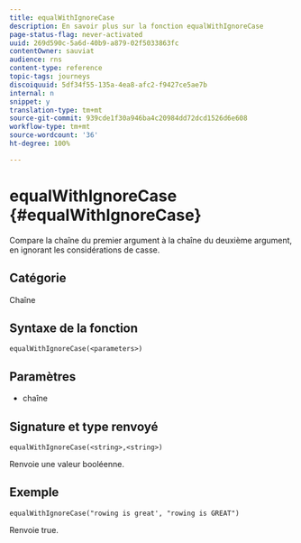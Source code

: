 ```yaml
---
title: equalWithIgnoreCase
description: En savoir plus sur la fonction equalWithIgnoreCase
page-status-flag: never-activated
uuid: 269d590c-5a6d-40b9-a879-02f5033863fc
contentOwner: sauviat
audience: rns
content-type: reference
topic-tags: journeys
discoiquuid: 5df34f55-135a-4ea8-afc2-f9427ce5ae7b
internal: n
snippet: y
translation-type: tm+mt
source-git-commit: 939cde1f30a946ba4c20984dd72dcd1526d6e608
workflow-type: tm+mt
source-wordcount: '36'
ht-degree: 100%

---
```



# equalWithIgnoreCase {#equalWithIgnoreCase}

Compare la chaîne du premier argument à la chaîne du deuxième argument, en ignorant les considérations de casse.

## Catégorie

Chaîne

## Syntaxe de la fonction

`equalWithIgnoreCase(<parameters>)`

## Paramètres

* chaîne

## Signature et type renvoyé

`equalWithIgnoreCase(<string>,<string>)`

Renvoie une valeur booléenne.

## Exemple

`equalWithIgnoreCase("rowing is great', "rowing is GREAT")`

Renvoie true.
